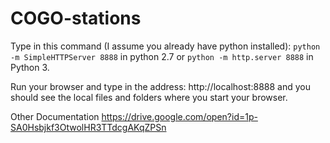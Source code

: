 # COGO-stations
Type in this command (I assume you already have python installed):
```python -m SimpleHTTPServer 8888```
in python 2.7 or 
```python -m http.server 8888```
in Python 3.

Run your browser and type in the address: http://localhost:8888 and you should see the local files and folders where you start your browser.

Other Documentation
https://drive.google.com/open?id=1p-SA0Hsbjkf3OtwolHR3TTdcgAKqZPSn

